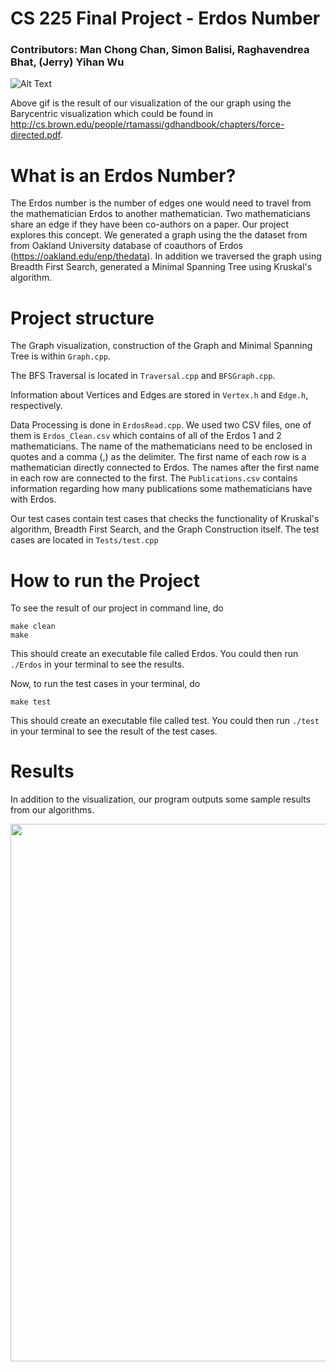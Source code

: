 # CS 225 Final Project - Erdos Number
### Contributors: Man Chong Chan, Simon Balisi, Raghavendrea Bhat, (Jerry) Yihan Wu

![Alt Text](ErdosVisualization.gif)

Above gif is the result of our visualization of the our graph using the Barycentric visualization which could be found in http://cs.brown.edu/people/rtamassi/gdhandbook/chapters/force-directed.pdf.

# What is an Erdos Number?

The Erdos number is the number of edges one would need to travel from the mathematician Erdos to another mathematician. Two mathematicians share an edge if they have been co-authors on a paper. Our project explores this concept. We generated a graph using the the dataset from from Oakland University database of coauthors of Erdos (https://oakland.edu/enp/thedata). In addition we traversed the graph using Breadth First Search, generated a Minimal Spanning Tree using Kruskal's algorithm. 

# Project structure

The Graph visualization, construction of the Graph and Minimal Spanning Tree is within `Graph.cpp`.

The BFS Traversal is located in `Traversal.cpp` and `BFSGraph.cpp`.

Information about Vertices and Edges are stored in `Vertex.h` and `Edge.h`, respectively.

Data Processing is done in `ErdosRead.cpp`. We used two CSV files, one of them is `Erdos_Clean.csv` which contains of all of the Erdos 1 and 2 mathematicians. The name of the mathematicians need to be enclosed in quotes and a comma (,) as the delimiter. The first name of each row is a mathematician directly connected to Erdos. The names after the first name in each row are connected to the first. The `Publications.csv` contains information regarding how many publications some mathematicians have with Erdos. 

Our test cases contain test cases that checks the functionality of Kruskal's algorithm, Breadth First Search, and the Graph Construction itself. The test cases are located in `Tests/test.cpp`

# How to run the Project

To see the result of our project in command line, do 

```
make clean
make
```

This should create an executable file called Erdos. You could then run `./Erdos` in your terminal to see the results.

Now, to run the test cases in your terminal, do

```
make test
```

This should create an executable file called test. You could then run `./test` in your terminal to see the result of the test cases.

# Results

In addition to the visualization, our program outputs some sample results from our algorithms.

<img src="https://i.imgur.com/Fw7WnmJ.png" width="560" height="860">


